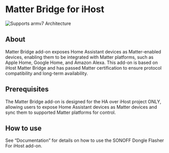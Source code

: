# Matter Bridge for iHost

![Supports armv7 Architecture](https://img.shields.io/badge/armv7-yes-green.svg)

## About

Matter Bridge add-on exposes Home Assistant devices as Matter-enabled devices, enabling them to be integrated with Matter platforms, such as Apple Home, Google Home, and Amazon Alexa.
This add-on is based on iHost Matter Bridge and has passed Matter certification to ensure protocol compatibility and long-term availability.

## Prerequisites

The Matter Bridge add-on is designed for the HA over iHost project ONLY, allowing users to expose Home Assistant devices as Matter devices and sync them to supported Matter platforms for control.

## How to use
See “Documentation” for details on how to use the SONOFF Dongle Flasher For iHost add-on.